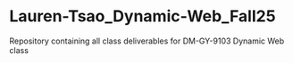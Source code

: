 # Lauren-Tsao_Dynamic-Web_Fall25
Repository containing all class deliverables for DM-GY-9103 Dynamic Web class
